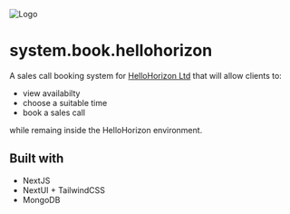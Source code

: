 
![Logo](https://hellohorizon.uk/wp-content/uploads/2024/05/Side-Icon-Logo.png)



# system.book.hellohorizon
A sales call booking system for [HelloHorizon Ltd](https://hellohorizon.uk) that will allow clients to: 
- view availabilty
- choose a suitable time
- book a sales call

while remaing inside the HelloHorizon environment.

## Built with
- NextJS
- NextUI + TailwindCSS
- MongoDB
